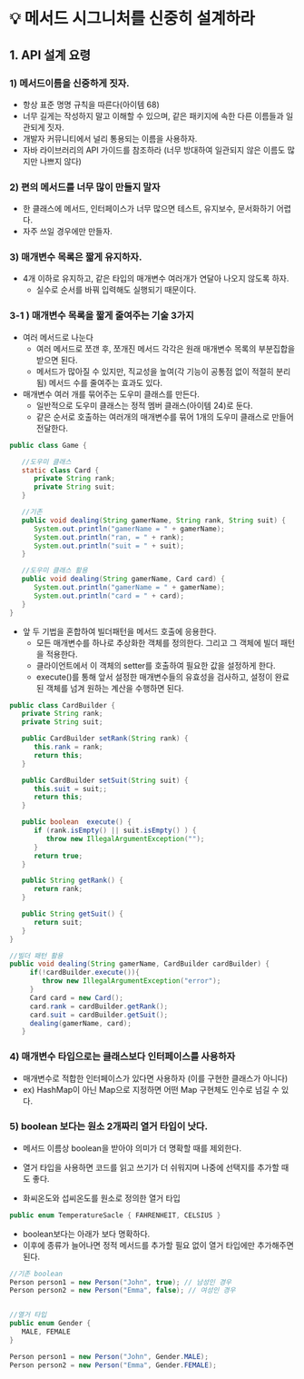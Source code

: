 # 💡 메서드 시그니처를 신중히 설계하라

## 1. API 설계 요령

### 1) 메서드이름을 신중하게 짓자.
 * 항상 표준 명명 규칙을 따른다(아이템 68)
 * 너무 길게는 작성하지 말고 이해할 수 있으며, 같은 패키지에 속한 다른 이름들과 일관되게 짓자.
 * 개발자 커뮤니티에서 널리 통용되는 이름을 사용하자.
 * 자바 라이브러리의 API 가이드를 참조하라 (너무 방대하여 일관되지 않은 이름도 많지만 나쁘지 않다)

### 2) 편의 메서드를 너무 많이 만들지 말자
 * 한 클래스에 메서드, 인터페이스가 너무 많으면 테스트, 유지보수, 문서화하기 어렵다.
 * 자주 쓰일 경우에만 만들자.

### 3) 매개변수 목록은 짧게 유지하자.
 * 4개 이하로 유지하고, 같은 타입의 매개변수 여러개가 연달아 나오지 않도록 하자.
   * 실수로 순서를 바꿔 입력해도 실행되기 때문이다.

### 3-1 )  매개변수 목록을 짧게 줄여주는 기술 3가지
 * 여러 메서드로 나눈다
   * 여러 메서드로 쪼갠 후, 쪼개진 메서드 각각은 원래 매개변수 목록의 부분집합을 받으면 된다. 
   * 메서드가 많아질 수 있지만, 직교성을 높여(각 기능이 공통점 없이 적절히 분리됨) 메서드 수를 줄여주는 효과도 있다.
 * 매개변수 여러 개를 묶어주는 도우미 클래스를 만든다.
   * 일반적으로 도우미 클래스는 정적 멤버 클래스(아이템 24)로 둔다.
   * 같은 순서로 호출하는 여러개의 매개변수를 묶어 1개의 도우미 클래스로 만들어 전달한다.
```java
public class Game {

   //도우미 클래스
   static class Card {
      private String rank;
      private String suit;
   }

   //기존
   public void dealing(String gamerName, String rank, String suit) {
      System.out.println("gamerName = " + gamerName);
      System.out.println("ran, = " + rank);
      System.out.println("suit = " + suit);
   }

   //도우미 클래스 활용
   public void dealing(String gamerName, Card card) {
      System.out.println("gamerName = " + gamerName);
      System.out.println("card = " + card);
   }
}
```
 * 앞 두 기법을 혼합하여 빌더패턴을 메서드 호출에 응용한다.
   * 모든 매개변수를 하나로 추상화한 객체를 정의한다. 그리고 그 객체에 빌더 패턴을 적용한다.
   * 클라이언트에서 이 객체의 setter를 호출하여 필요한 값을 설정하게 한다.
   * execute()를 통해 앞서 설정한 매개변수들의 유효성을 검사하고, 설정이 완료된 객체를 넘겨 원하는 계산을 수행하면 된다.

```java
public class CardBuilder {
   private String rank;
   private String suit;

   public CardBuilder setRank(String rank) {
      this.rank = rank;
      return this;
   }

   public CardBuilder setSuit(String suit) {
      this.suit = suit;;
      return this;
   }

   public boolean  execute() {
      if (rank.isEmpty() || suit.isEmpty() ) {
         throw new IllegalArgumentException("");
      }
      return true;
   }

   public String getRank() {
      return rank;
   }

   public String getSuit() {
      return suit;
   }
}
```

```java
//빌더 패턴 활용
public void dealing(String gamerName, CardBuilder cardBuilder) {
     if(!cardBuilder.execute()){
        throw new IllegalArgumentException("error");
     }
     Card card = new Card();
     card.rank = cardBuilder.getRank();
     card.suit = cardBuilder.getSuit();
     dealing(gamerName, card);
   }
```

### 4) 매개변수 타입으로는 클래스보다 인터페이스를 사용하자
 * 매개변수로 적합한 인터페이스가 있다면 사용하자 (이를 구현한 클래스가 아니다)
 * ex) HashMap이 아닌 Map으로 지정하면 어떤 Map 구현체도 인수로 넘길 수 있다.

### 5) boolean 보다는 원소 2개짜리 열거 타입이 낫다.
* 메서드 이름상 boolean을 받아야 의미가 더 명확할 때를 제외한다.
* 열거 타입을 사용하면 코드를 읽고 쓰기가 더 쉬워지며 나중에 선택지를 추가할 때도 좋다.

* 화씨온도와 섭씨온도를 원소로 정의한 열거 타입
```java
public enum TemperatureSacle { FAHRENHEIT, CELSIUS }
```
* boolean보다는 아래가 보다 명확하다.
* 이후에 종류가 늘어나면 정적 메서드를 추가할 필요 없이 열거 타입에만 추가해주면 된다.
```java
//기존 boolean
Person person1 = new Person("John", true); // 남성인 경우
Person person2 = new Person("Emma", false); // 여성인 경우


//열거 타입
public enum Gender {
   MALE, FEMALE
}

Person person1 = new Person("John", Gender.MALE);
Person person2 = new Person("Emma", Gender.FEMALE);
```